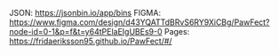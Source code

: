 JSON: https://jsonbin.io/app/bins
FIGMA: https://www.figma.com/design/d43YQATTdBRvS6RY9XiCBg/PawFect?node-id=0-1&p=f&t=y64tPElaEIgUBEs9-0
Pages: https://fridaeriksson95.github.io/PawFect/#/
